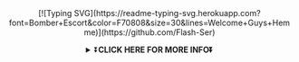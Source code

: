 
<div align="center">
[![Typing SVG](https://readme-typing-svg.herokuapp.com?font=Bomber+Escort&color=F70808&size=30&lines=Welcome+Guys+Hemme)](https://github.com/Flash-Ser)


<p>  

<p>  

<p>  

<p>  

<p>  

<p>  

<p>  

  

  <details>

<summary>⏬<b>CLICK HERE FOR MORE INFO⏬</b></summary>

<br>

<br>

    

[![Typing SVG](https://readme-typing-svg.herokuapp.com?font=Bomber+Escort&color=F70000&size=30&lines=Killadism+never+ends)](https://github.com/Flash-Ser)

[![FLASH-SER 📛](https://github.com/Platane/snk/raw/output/github-contribution-grid-snake.svg)](https://github.com/Flash-Ser)

    

<div align="left">

    

- 😜 I’m Emmanuel, 16 years old

- 🔭 I’m currently working on Nothing Guys😅

- 🌱 I’m currently learning node js

- 👯 I’m looking to collaborate on nobody

- 💬 Ask me about anything. I don't know anything

- 📫 How to reach me: [Whatsapp group](https://chat.whatsapp.com/G0nR6lf5Jml2GRmyuw4Ej5), [Instagram](https://www.instagram.com/ig.flash__ser), [Whatsapp Pm](http://wa.me/919847162499?text=_*♥️🍎𝙷𝙴𝙻𝙻𝙾+𝙵𝙸𝙰𝚂𝙷+𝚂𝙴𝚁+𝙱𝙸𝙶+𝙵𝙰𝙽+𝙱𝚁𝙾♥️🍎*_)

-->

